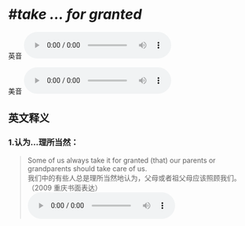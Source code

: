 # ***\#take ... for granted*** 
英音
<audio src="./media/take ... for granted1_AAC.aac" controls="controls"></audio>

美音
<audio src="./media/take ... for granted2_AAC.aac" controls="controls"></audio>



  

英文释义
---
### 1.**认为…理所当然：**  

 > Some of us always take it for granted (that) our parents or grandparents should take care of us.  
 > 我们中的有些人总是理所当然地认为，父母或者祖父母应该照顾我们。  （2009 重庆书面表达）  
<audio src="./media/grant-3.aac" controls="controls"></audio>


